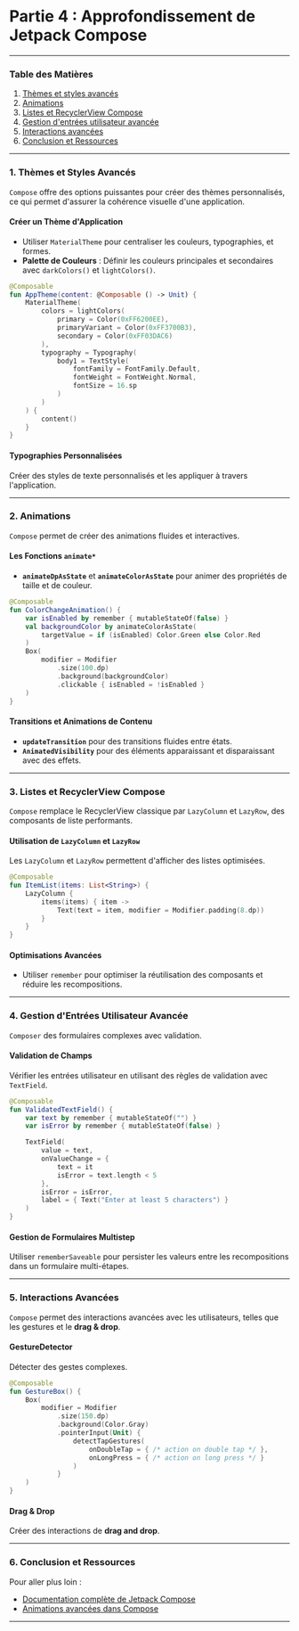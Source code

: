 
# Partie 4 : Approfondissement de Jetpack Compose

---

### Table des Matières

1. [Thèmes et styles avancés](#1-thèmes-et-styles-avancés)
2. [Animations](#2-animations)
3. [Listes et RecyclerView Compose](#3-listes-et-recyclerview-compose)
4. [Gestion d'entrées utilisateur avancée](#4-gestion-dentrées-utilisateur-avancée)
5. [Interactions avancées](#5-interactions-avancées)
6. [Conclusion et Ressources](#6-conclusion-et-ressources)

---

### 1. Thèmes et Styles Avancés

`Compose` offre des options puissantes pour créer des thèmes personnalisés, ce qui permet d'assurer la cohérence visuelle d'une application.

#### Créer un Thème d'Application

- Utiliser `MaterialTheme` pour centraliser les couleurs, typographies, et formes.
- **Palette de Couleurs** : Définir les couleurs principales et secondaires avec `darkColors()` et `lightColors()`.

```kotlin
@Composable
fun AppTheme(content: @Composable () -> Unit) {
    MaterialTheme(
        colors = lightColors(
            primary = Color(0xFF6200EE),
            primaryVariant = Color(0xFF3700B3),
            secondary = Color(0xFF03DAC6)
        ),
        typography = Typography(
            body1 = TextStyle(
                fontFamily = FontFamily.Default,
                fontWeight = FontWeight.Normal,
                fontSize = 16.sp
            )
        )
    ) {
        content()
    }
}
```

#### Typographies Personnalisées

Créer des styles de texte personnalisés et les appliquer à travers l'application.

---

### 2. Animations

`Compose` permet de créer des animations fluides et interactives.

#### Les Fonctions `animate*`

- **`animateDpAsState`** et **`animateColorAsState`** pour animer des propriétés de taille et de couleur.

```kotlin
@Composable
fun ColorChangeAnimation() {
    var isEnabled by remember { mutableStateOf(false) }
    val backgroundColor by animateColorAsState(
        targetValue = if (isEnabled) Color.Green else Color.Red
    )
    Box(
        modifier = Modifier
            .size(100.dp)
            .background(backgroundColor)
            .clickable { isEnabled = !isEnabled }
    )
}
```

#### Transitions et Animations de Contenu

- **`updateTransition`** pour des transitions fluides entre états.
- **`AnimatedVisibility`** pour des éléments apparaissant et disparaissant avec des effets.

---

### 3. Listes et RecyclerView Compose

`Compose` remplace le RecyclerView classique par `LazyColumn` et `LazyRow`, des composants de liste performants.

#### Utilisation de `LazyColumn` et `LazyRow`

Les `LazyColumn` et `LazyRow` permettent d'afficher des listes optimisées.

```kotlin
@Composable
fun ItemList(items: List<String>) {
    LazyColumn {
        items(items) { item ->
            Text(text = item, modifier = Modifier.padding(8.dp))
        }
    }
}
```

#### Optimisations Avancées

- Utiliser `remember` pour optimiser la réutilisation des composants et réduire les recompositions.

---

### 4. Gestion d'Entrées Utilisateur Avancée

`Composer` des formulaires complexes avec validation.

#### Validation de Champs

Vérifier les entrées utilisateur en utilisant des règles de validation avec `TextField`.

```kotlin
@Composable
fun ValidatedTextField() {
    var text by remember { mutableStateOf("") }
    var isError by remember { mutableStateOf(false) }

    TextField(
        value = text,
        onValueChange = {
            text = it
            isError = text.length < 5
        },
        isError = isError,
        label = { Text("Enter at least 5 characters") }
    )
}
```

#### Gestion de Formulaires Multistep

Utiliser `rememberSaveable` pour persister les valeurs entre les recompositions dans un formulaire multi-étapes.

---

### 5. Interactions Avancées

`Compose` permet des interactions avancées avec les utilisateurs, telles que les gestures et le **drag & drop**.

#### GestureDetector

Détecter des gestes complexes.

```kotlin
@Composable
fun GestureBox() {
    Box(
        modifier = Modifier
            .size(150.dp)
            .background(Color.Gray)
            .pointerInput(Unit) {
                detectTapGestures(
                    onDoubleTap = { /* action on double tap */ },
                    onLongPress = { /* action on long press */ }
                )
            }
    )
}
```

#### Drag & Drop

Créer des interactions de **drag and drop**.

---

### 6. Conclusion et Ressources

Pour aller plus loin :

- [Documentation complète de Jetpack Compose](https://developer.android.com/jetpack/compose)
- [Animations avancées dans Compose](https://developer.android.com/jetpack/compose/animation)

---